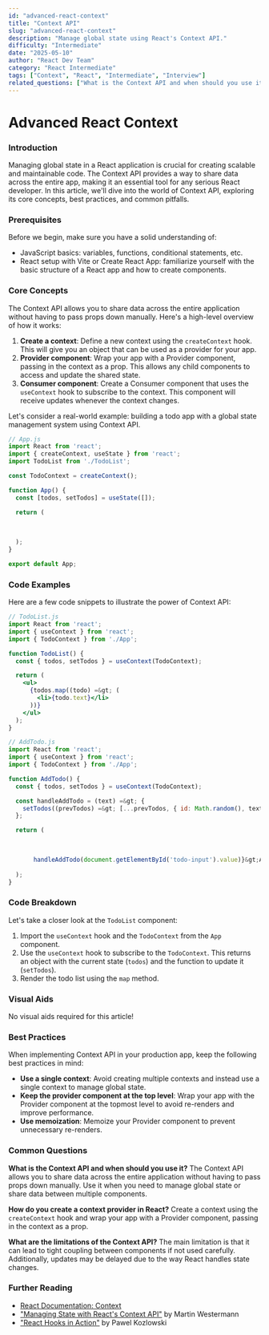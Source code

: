 ```yaml
---
id: "advanced-react-context"
title: "Context API"
slug: "advanced-react-context"
description: "Manage global state using React's Context API."
difficulty: "Intermediate"
date: "2025-05-10"
author: "React Dev Team"
category: "React Intermediate"
tags: ["Context", "React", "Intermediate", "Interview"]
related_questions: ["What is the Context API and when should you use it?", "How do you create a context provider in React?", "What are the limitations of the Context API?"]
---
```


**Advanced React Context**
==================================

### Introduction
Managing global state in a React application is crucial for creating scalable and maintainable code. The Context API provides a way to share data across the entire app, making it an essential tool for any serious React developer. In this article, we'll dive into the world of Context API, exploring its core concepts, best practices, and common pitfalls.

### Prerequisites
Before we begin, make sure you have a solid understanding of:

* JavaScript basics: variables, functions, conditional statements, etc.
* React setup with Vite or Create React App: familiarize yourself with the basic structure of a React app and how to create components.

### Core Concepts
The Context API allows you to share data across the entire application without having to pass props down manually. Here's a high-level overview of how it works:

1. **Create a context**: Define a new context using the `createContext` hook. This will give you an object that can be used as a provider for your app.
2. **Provider component**: Wrap your app with a Provider component, passing in the context as a prop. This allows any child components to access and update the shared state.
3. **Consumer component**: Create a Consumer component that uses the `useContext` hook to subscribe to the context. This component will receive updates whenever the context changes.

Let's consider a real-world example: building a todo app with a global state management system using Context API.

```jsx
// App.js
import React from 'react';
import { createContext, useState } from 'react';
import TodoList from './TodoList';

const TodoContext = createContext();

function App() {
  const [todos, setTodos] = useState([]);

  return (
    
      
    
  );
}

export default App;
```

### Code Examples
Here are a few code snippets to illustrate the power of Context API:

```jsx
// TodoList.js
import React from 'react';
import { useContext } from 'react';
import { TodoContext } from './App';

function TodoList() {
  const { todos, setTodos } = useContext(TodoContext);

  return (
    <ul>
      {todos.map((todo) =&gt; (
        <li>{todo.text}</li>
      ))}
    </ul>
  );
}
```

```jsx
// AddTodo.js
import React from 'react';
import { useContext } from 'react';
import { TodoContext } from './App';

function AddTodo() {
  const { todos, setTodos } = useContext(TodoContext);

  const handleAddTodo = (text) =&gt; {
    setTodos((prevTodos) =&gt; [...prevTodos, { id: Math.random(), text }]);
  };

  return (
    

      
       handleAddTodo(document.getElementById('todo-input').value)}&gt;Add Todo
    
  );
}
```

### Code Breakdown
Let's take a closer look at the `TodoList` component:

1. Import the `useContext` hook and the `TodoContext` from the `App` component.
2. Use the `useContext` hook to subscribe to the `TodoContext`. This returns an object with the current state (`todos`) and the function to update it (`setTodos`).
3. Render the todo list using the `map` method.

### Visual Aids
No visual aids required for this article!

### Best Practices
When implementing Context API in your production app, keep the following best practices in mind:

* **Use a single context**: Avoid creating multiple contexts and instead use a single context to manage global state.
* **Keep the provider component at the top level**: Wrap your app with the Provider component at the topmost level to avoid re-renders and improve performance.
* **Use memoization**: Memoize your Provider component to prevent unnecessary re-renders.

### Common Questions
**What is the Context API and when should you use it?**
The Context API allows you to share data across the entire application without having to pass props down manually. Use it when you need to manage global state or share data between multiple components.

**How do you create a context provider in React?**
Create a context using the `createContext` hook and wrap your app with a Provider component, passing in the context as a prop.

**What are the limitations of the Context API?**
The main limitation is that it can lead to tight coupling between components if not used carefully. Additionally, updates may be delayed due to the way React handles state changes.

### Further Reading
* [React Documentation: Context](https://reactjs.org/docs/context.html)
* ["Managing State with React's Context API"](https://medium.com/@mwestermann/managing-state-with-reacts-context-api-7c9f6a2d4e1) by Martin Westermann
* ["React Hooks in Action"](https://www.packtpub.com/product/react-hooks-in-action/9781801811413) by Pawel Kozlowski